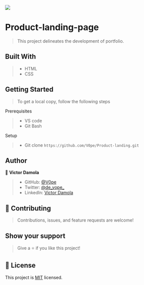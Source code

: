 
![](https://img.shields.io/badge/Microverse-blueviolet)

# Product-landing-page

> This project delineates the development of portfolio.


## Built With

>- HTML
>- CSS

## Getting Started
> To get a local copy, follow the following steps

Prerequisites
>- VS code 
>- Git Bash

Setup
>- Git clone `https://github.com/V0pe/Product-landing.git`


## Author

👤 **Victor Damola**

>- GitHub: [@V0pe](https://github.com/V0pe)
>- Twitter: [@de_vope_](https://twitter.com/de_vope)
>- LinkedIn: [Victor Damola](https://linkedin.com/in/victor-damola-aderibigbe-27931ab0)

## 🤝 Contributing

>Contributions, issues, and feature requests are welcome!

## Show your support

>Give a ⭐️ if you like this project!

## 📝 License

This project is [MIT](./MIT.md) licensed.
